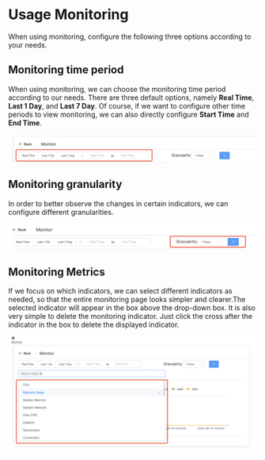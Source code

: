 # Usage Monitoring

When using monitoring, configure the following three options according to your needs.

## Monitoring time period

When using monitoring, we can choose the monitoring time period according to our needs. There are three default options, namely **Real Time**, **Last 1 Day**, and **Last 7 Day**. Of course, if we want to configure other time periods to view monitoring, we can also directly configure **Start Time** and **End Time**.

![image-20240621183326910](../../images/whalealPlatFormImages/06-Monitor/Monitoringtimeperiod.png)

## Monitoring granularity

In order to better observe the changes in certain indicators, we can configure different granularities.

![image-20240621183326910](../../images/whalealPlatFormImages/06-Monitor/granularity.png)

## Monitoring Metrics

If we focus on which indicators, we can select different indicators as needed, so that the entire monitoring page looks simpler and clearer.The selected indicator will appear in the box above the drop-down box. It is also very simple to delete the monitoring indicator. Just click the cross after the indicator in the box to delete the displayed indicator.

![image-20240621183326910](../../images/whalealPlatFormImages/06-Monitor/Metrics.png)
